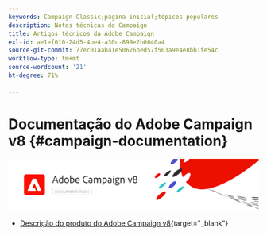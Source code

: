 ```yaml
---
keywords: Campaign Classic;página inicial;tópicos populares
description: Notas técnicas do Campaign
title: Artigos técnicos da Adobe Campaign
exl-id: ae1ef010-24d5-4be4-a30c-899e2b0040a4
source-git-commit: 77ec01aaba1e50676bed57f503a9e4e8bb1fe54c
workflow-type: tm+mt
source-wordcount: '21'
ht-degree: 71%

---
```


# Documentação do Adobe Campaign v8 {#campaign-documentation}

![](assets/banner-documentationv8.png)

* [Descrição do produto do Adobe Campaign v8](https://helpx.adobe.com/br/legal/product-descriptions/adobe-campaign-managed-cloud-services.html){target="_blank"}
